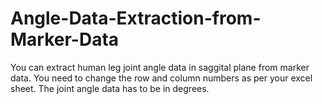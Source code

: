 # Angle-Data-Extraction-from-Marker-Data
You can extract human leg joint angle data in saggital plane from marker data.
You need to change the row and column numbers as per your excel sheet.
The joint angle data has to be in degrees.
